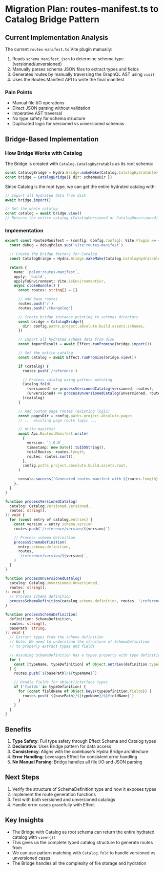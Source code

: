 # Migration Plan: routes-manifest.ts to Catalog Bridge Pattern

## Current Implementation Analysis

The current `routes-manifest.ts` Vite plugin manually:

1. Reads `schema.manifest.json` to determine schema type (versioned/unversioned)
2. Manually parses schema JSON files to extract types and fields
3. Generates routes by manually traversing the GraphQL AST using `visit`
4. Uses the Routes.Manifest API to write the final manifest

### Pain Points

- Manual file I/O operations
- Direct JSON parsing without validation
- Imperative AST traversal
- No type safety for schema structure
- Duplicated logic for versioned vs unversioned schemas

## Bridge-Based Implementation

### How Bridge Works with Catalog

The Bridge is created with `Catalog.CatalogHydratable` as its root schema:

```typescript
const CatalogBridge = Hydra.Bridge.makeMake(Catalog.CatalogHydratable)
const bridge = CatalogBridge({ dir: schemasDir })
```

Since Catalog is the root type, we can get the entire hydrated catalog with:

```typescript
// Import all hydrated data from disk
await bridge.import()

// Get the whole catalog
const catalog = await bridge.view()
// Returns the entire catalog (CatalogVersioned or CatalogUnversioned)
```

### Implementation

```typescript
export const RoutesManifest = (config: Config.Config): Vite.Plugin => {
  const debug = debugPolen.sub(`vite:routes-manifest`)

  // Create the Bridge factory for Catalog
  const CatalogBridge = Hydra.Bridge.makeMake(Catalog.CatalogHydratable)

  return {
    name: `polen:routes-manifest`,
    apply: `build`,
    applyToEnvironment: Vite.isEnvironmentSsr,
    async closeBundle() {
      const routes: string[] = []

      // Add base routes
      routes.push('/')
      routes.push('/changelog')

      // Create bridge instance pointing to schemas directory
      const bridge = CatalogBridge({
        dir: config.paths.project.absolute.build.assets.schemas,
      })

      // Import all hydrated schema data from disk
      const importResult = await Effect.runPromise(bridge.import())

      // Get the entire catalog
      const catalog = await Effect.runPromise(bridge.view())

      if (catalog) {
        routes.push('/reference')

        // Process catalog using pattern matching
        Catalog.fold(
          (versioned) => processVersionedCatalog(versioned, routes),
          (unversioned) => processUnversionedCatalog(unversioned, routes),
        )(catalog)
      }

      // Add custom page routes (existing logic)
      const pagesDir = config.paths.project.absolute.pages
      // ... existing page route logic ...

      // Write manifest
      await Api.Routes.Manifest.write(
        {
          version: `1.0.0`,
          timestamp: new Date().toISOString(),
          totalRoutes: routes.length,
          routes: routes.sort(),
        },
        config.paths.project.absolute.build.assets.root,
      )

      consola.success(`Generated routes manifest with ${routes.length} routes`)
    },
  }
}

function processVersionedCatalog(
  catalog: Catalog.Versioned.Versioned,
  routes: string[],
): void {
  for (const entry of catalog.entries) {
    const version = entry.schema.version
    routes.push(`/reference/version/${version}`)

    // Process schema definition
    processSchemaDefinition(
      entry.schema.definition,
      routes,
      `/reference/version/${version}`,
    )
  }
}

function processUnversionedCatalog(
  catalog: Catalog.Unversioned.Unversioned,
  routes: string[],
): void {
  // Process schema definition
  processSchemaDefinition(catalog.schema.definition, routes, '/reference')
}

function processSchemaDefinition(
  definition: SchemaDefinition,
  routes: string[],
  basePath: string,
): void {
  // Extract types from the schema definition
  // Note: We need to understand the structure of SchemaDefinition
  // to properly extract types and fields

  // Assuming SchemaDefinition has a types property with type definitions
  for (
    const [typeName, typeDefinition] of Object.entries(definition.types || {})
  ) {
    routes.push(`${basePath}/${typeName}`)

    // Handle fields for object/interface types
    if ('fields' in typeDefinition) {
      for (const fieldName of Object.keys(typeDefinition.fields)) {
        routes.push(`${basePath}/${typeName}/${fieldName}`)
      }
    }
  }
}
```

## Benefits

1. **Type Safety**: Full type safety through Effect Schema and Catalog types
2. **Declarative**: Uses Bridge pattern for data access
3. **Consistency**: Aligns with the codebase's Hydra Bridge architecture
4. **Error Handling**: Leverages Effect for consistent error handling
5. **No Manual Parsing**: Bridge handles all file I/O and JSON parsing

## Next Steps

1. Verify the structure of SchemaDefinition type and how it exposes types
2. Implement the route generation functions
3. Test with both versioned and unversioned catalogs
4. Handle error cases gracefully with Effect

## Key Insights

- The Bridge with Catalog as root schema can return the entire hydrated catalog with `view({})`
- This gives us the complete typed catalog structure to generate routes from
- We can use pattern matching with `Catalog.fold` to handle versioned vs unversioned cases
- The Bridge handles all the complexity of file storage and hydration

